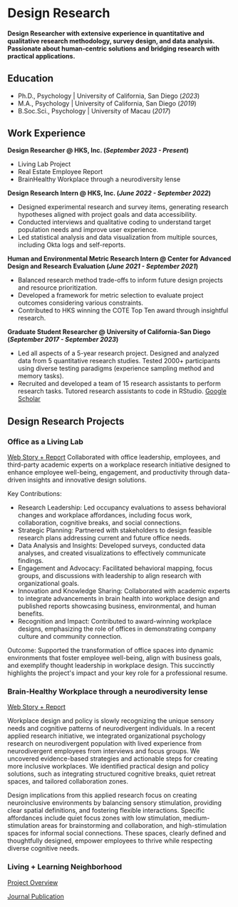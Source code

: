 # Design Research

#### Design Researcher with extensive experience in quantitative and qualitative research methodology, survey design, and data analysis. Passionate about human-centric solutions and bridging research with practical applications.


## Education
- Ph.D., Psychology | University of California, San Diego (_2023_)
- M.A., Psychology |  University of California, San Diego (_2019_)
- B.Soc.Sci., Psychology | University of Macau (_2017_)

## Work Experience
**Design Researcher @ HKS, Inc. (_September 2023 - Present_)**
- Living Lab Project
- Real Estate Employee Report
- BrainHealthy Workplace through a neurodiversity lense

**Design Research Intern @ HKS, Inc. (_June 2022 - September 2022_)**
- Designed experimental research and survey items, generating research hypotheses aligned with project goals and data accessibility.
- Conducted interviews and qualitative coding to understand target population needs and improve user experience.
- Led statistical analysis and data visualization from multiple sources, including Okta logs and self-reports.

**Human and Environmental Metric Research Intern @ Center for Advanced Design and Research Evaluation (_June 2021 - September 2021_)**
- Balanced research method trade-offs to inform future design projects and resource prioritization.
- Developed a framework for metric selection to evaluate project outcomes considering various constraints.
- Contributed to HKS winning the COTE Top Ten award through insightful research.

**Graduate Student Researcher @ University of California-San Diego (_September 2017 - September 2023_)**                                         
- Led all aspects of a 5-year research project. Designed and analyzed data from 5 quantitative research studies. Tested 2000+ participants using diverse testing paradigms (experience sampling method and memory tasks).
- Recruited and developed a team of 15 research assistants to perform research tasks. Tutored research assistants to code in RStudio.
[Google Scholar](https://scholar.google.com/citations?hl=en&user=tjyp9TUAAAAJ&view_op=list_works&sortby=pubdate)

## Design Research Projects
### Office as a Living Lab
[Web Story + Report](https://www.hksinc.com/our-news/articles/mindful-design-mindful-people-neuroinclusive-workplaces/)
Collaborated with office leadership, employees, and third-party academic experts on a workplace research initiative designed to enhance employee well-being, engagement, and productivity through data-driven insights and innovative design solutions.

Key Contributions:
- Research Leadership: Led occupancy evaluations to assess behavioral changes and workplace affordances, including focus work, collaboration, cognitive breaks, and social connections.
- Strategic Planning: Partnered with stakeholders to design feasible research plans addressing current and future office needs.
- Data Analysis and Insights: Developed surveys, conducted data analyses, and created visualizations to effectively communicate findings.
- Engagement and Advocacy: Facilitated behavioral mapping, focus groups, and discussions with leadership to align research with organizational goals.
- Innovation and Knowledge Sharing: Collaborated with academic experts to integrate advancements in brain health into workplace design and published reports showcasing business, environmental, and human benefits.
- Recognition and Impact: Contributed to award-winning workplace designs, emphasizing the role of offices in demonstrating company culture and community connection.

Outcome: Supported the transformation of office spaces into dynamic environments that foster employee well-being, align with business goals, and exemplify thought leadership in workplace design.
This succinctly highlights the project's impact and your key role for a professional resume.


### Brain-Healthy Workplace through a neurodiversity lense 
[Web Story + Report](https://www.hksinc.com/our-news/articles/mindful-design-mindful-people-neuroinclusive-workplaces/)

Workplace design and policy is slowly recognizing the unique sensory needs and cognitive patterns of neurodivergent individuals. In a recent applied research initiative, we integrated organizational psychology research on neurodivergent population with lived experience from neurodivergent employees from interviews and focus groups. We uncovered evidence-based strategies and actionable steps for creating more inclusive workplaces. We identified practical design and policy solutions, such as integrating structured cognitive breaks, quiet retreat spaces, and tailored collaboration zones.  

Design implications from this applied research focus on creating neuroinclusive environments by balancing sensory stimulation, providing clear spatial definitions, and fostering flexible interactions. Specific affordances include quiet focus zones with low stimulation, medium-stimulation areas for brainstorming and collaboration, and high-stimulation spaces for informal social connections. These spaces, clearly defined and thoughtfully designed, empower employees to thrive while respecting diverse cognitive needs. 

### Living + Learning Neighborhood
[Project Overview](https://www.cadreresearch.org/live-learn-lab) 

[Journal Publication](https://openurl.ebsco.com/EPDB%3Agcd%3A11%3A2009643/detailv2?sid=ebsco%3Aplink%3Ascholar&id=ebsco%3Agcd%3A177332883&crl=c&link_origin=scholar.google.com)

